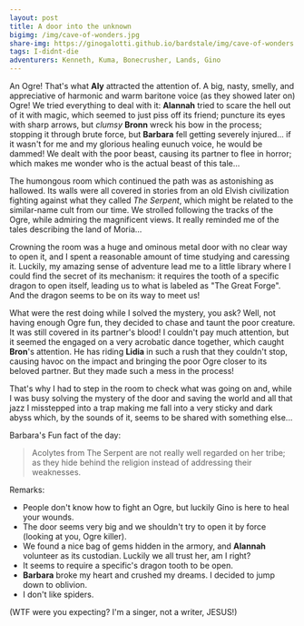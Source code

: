 ```yaml
---
layout: post
title: A door into the unknown
bigimg: /img/cave-of-wonders.jpg
share-img: https://ginogalotti.github.io/bardstale/img/cave-of-wonders.jpg
tags: I-didnt-die
adventurers: Kenneth, Kuma, Bonecrusher, Lands, Gino
---
```


An Ogre! That's what **Aly** attracted the attention of. A big, nasty, smelly, and appreciative of harmonic and warm baritone voice (as they showed later on) Ogre! We tried everything to deal with it: **Alannah** tried to scare the hell out of it with magic, which seemed to just piss off its friend; puncture its eyes with sharp arrows, but *clumsy* **Bronn** wreck his bow in the process; stopping it through brute force, but **Barbara** fell getting severely injured... if it wasn't for me and my glorious healing eunuch voice, he would be dammed! We dealt with the poor beast, causing its partner to flee in horror; which makes me wonder who is the actual beast of this tale...

The humongous room which continued the path was as astonishing as hallowed. Its walls were all covered in stories from an old Elvish civilization fighting against what they called *The Serpent*, which might be related to the similar-name cult from our time. We strolled following the tracks of the Ogre, while admiring the magnificent views. It really reminded me of the tales describing the land of Moria...

Crowning the room was a huge and ominous metal door with no clear way to open it, and I spent a reasonable amount of time studying and caressing it. Luckily, my amazing sense of adventure lead me to a little library where I could find the secret of its mechanism: it requires the tooth of a specific dragon to open itself, leading us to what is labeled as "The Great Forge". And the dragon seems to be on its way to meet us!

What were the rest doing while I solved the mystery, you ask? Well, not having enough Ogre fun, they decided to chase and taunt the poor creature. It was still covered in its partner's blood! I couldn't pay much attention, but it seemed the engaged on a very acrobatic dance together, which caught **Bron**'s attention. He has riding **Lidia** in such a rush that they couldn't stop, causing havoc on the impact and bringing the poor Ogre closer to its beloved partner. But they made such a mess in the process!

That's why I had to step in the room to check what was going on and, while I was busy solving the mystery of the door and saving the world and all that jazz I misstepped into a trap making me fall into a very sticky and dark abyss which, by the sounds of it, seems to be shared with something else...

Barbara's Fun fact of the day:
> Acolytes from The Serpent are not really well regarded on her tribe; as they hide behind the religion instead of addressing their weaknesses. 

Remarks:

* People don't know how to fight an Ogre, but luckily Gino is here to heal your wounds. 
* The door seems very big and we shouldn't try to open it by force (looking at you, Ogre killer).
* We found a nice bag of gems hidden in the armory, and **Alannah** volunteer as its custodian. Luckily we all trust her, am I right?
* It seems to require a specific's dragon tooth to be open.
* **Barbara** broke my heart and crushed my dreams. I decided to jump down to oblivion. 
* I don't like spiders.

(WTF were you expecting? I'm a singer, not a writer, JESUS!)

